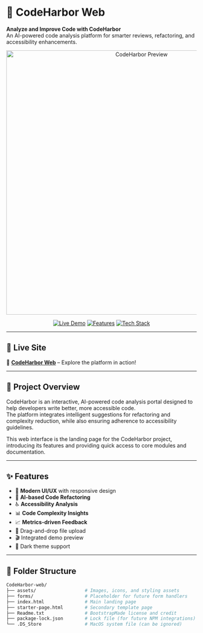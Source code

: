 # 🌊 CodeHarbor Web

**Analyze and Improve Code with CodeHarbor**  
An AI-powered code analysis platform for smarter reviews, refactoring, and accessibility enhancements.

<p align="center">
  <img src="https://user-images.githubusercontent.com/your-image-preview" alt="CodeHarbor Preview" width="700">
</p>

<p align="center">
  <a href="https://yasidew.github.io/CodeHarbor-web/"><img alt="Live Demo" src="https://img.shields.io/badge/View-Demo-00c853?style=for-the-badge&logo=googlechrome&logoColor=white"></a>
  <a href="#features"><img alt="Features" src="https://img.shields.io/badge/-Features-6200ea?style=for-the-badge"></a>
  <a href="#tech-stack"><img alt="Tech Stack" src="https://img.shields.io/badge/-Tech%20Stack-2962ff?style=for-the-badge"></a>
</p>

---

## 🚀 Live Site

🔗 [**CodeHarbor Web**](https://yasidew.github.io/CodeHarbor-web/) – Explore the platform in action!

---

## 📌 Project Overview

CodeHarbor is an interactive, AI-powered code analysis portal designed to help developers write better, more accessible code.  
The platform integrates intelligent suggestions for refactoring and complexity reduction, while also ensuring adherence to accessibility guidelines.

This web interface is the landing page for the CodeHarbor project, introducing its features and providing quick access to core modules and documentation.

---

## ✨ Features

- 🎨 **Modern UI/UX** with responsive design  
- 🤖 **AI-based Code Refactoring**  
- ♿ **Accessibility Analysis**  
- 📊 **Code Complexity Insights**  
- 📈 **Metrics-driven Feedback**  
- 📁 Drag-and-drop file upload  
- 🎬 Integrated demo preview  
- 🌙 Dark theme support  

---

## 📂 Folder Structure

```bash
CodeHarbor-web/
├── assets/                  # Images, icons, and styling assets
├── forms/                   # Placeholder for future form handlers
├── index.html               # Main landing page
├── starter-page.html        # Secondary template page
├── Readme.txt               # BootstrapMade license and credit
├── package-lock.json        # Lock file (for future NPM integrations)
└── .DS_Store                # MacOS system file (can be ignored)
